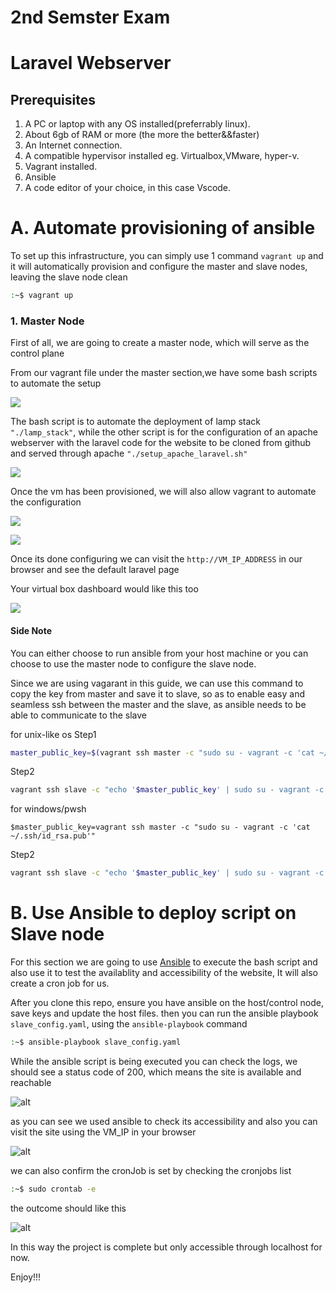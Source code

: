 <!-- @format -->

# 2nd Semster Exam

# Laravel Webserver

## Prerequisites

1. A PC or laptop with any OS installed(preferrably linux).
1. About 6gb of RAM or more (the more the better&&faster)
1. An Internet connection.
1. A compatible hypervisor installed eg. Virtualbox,VMware, hyper-v.
1. Vagrant installed.
1. Ansible
1. A code editor of your choice, in this case Vscode.

# A. Automate provisioning of ansible

To set up this infrastructure, you can simply use 1 command `vagrant up` and it will automatically provision and configure the master and slave nodes, leaving the slave node clean

```sh
:~$ vagrant up
```

### 1. Master Node

First of all, we are going to create a master node, which will serve as the control plane

From our vagrant file under the master section,we have some bash scripts to automate the setup

![](images/vag5.JPG)

The bash script is to automate the deployment of lamp stack `"./lamp_stack"`, while the other script is for the configuration of an apache webserver with the laravel code for the website to be cloned from github and served through apache `"./setup_apache_laravel.sh"`

![](images/vag1.png)

Once the vm has been provisioned, we will also allow vagrant to automate the configuration

![](images/vag2.png)

![](images/vag3.png)

Once its done configuring we can visit the `http://VM_IP_ADDRESS` in our browser and see the default laravel page

Your virtual box dashboard would like this too

![](images/vbbox.JPG)

#### Side Note

You can either choose to run ansible from your host machine or you can choose to use the master node to configure the slave node.

Since we are using vagarant in this guide, we can use this command to copy the key from master and save it to slave, so as to enable easy and seamless ssh between the master and the slave, as ansible needs to be able to communicate to the slave

for unix-like os
Step1

```sh
master_public_key=$(vagrant ssh master -c "sudo su - vagrant -c 'cat ~/.ssh/id_rsa.pub'")
```

Step2

```sh
vagrant ssh slave -c "echo '$master_public_key' | sudo su - vagrant -c 'tee -a ~/.ssh/authorized_keys'"
```

for windows/pwsh

```pwsh
$master_public_key=vagrant ssh master -c "sudo su - vagrant -c 'cat ~/.ssh/id_rsa.pub'"
```

Step2

```sh
vagrant ssh slave -c "echo '$master_public_key' | sudo su - vagrant -c 'tee -a ~/.ssh/authorized_keys'"
```

# B. Use Ansible to deploy script on Slave node

For this section we are going to use [Ansible](https://docs.ansible.com/ansible/latest/installation_guide/installation_distros.html#installing-ansible-on-ubuntu) to execute the bash script and also use it to test the availablity and accessibility of the website, It will also create a cron job for us.

After you clone this repo, ensure you have ansible on the host/control node, save keys and update the host files. then you can run the ansible playbook `slave_config.yaml`, using the `ansible-playbook` command

```sh
:~$ ansible-playbook slave_config.yaml
```

While the ansible script is being executed you can check the logs, we should see a status code of 200, which means the site is available and reachable

![alt](images/ansible1.png)

as you can see we used ansible to check its accessibility and also you can visit the site using the VM_IP in your browser

![alt](images/ansible2.png)

we can also confirm the cronJob is set by checking the cronjobs list

```sh
:~$ sudo crontab -e
```

the outcome should like this

![alt](images/ansible3.JPG)

In this way the project is complete but only accessible through localhost for now.

Enjoy!!!
